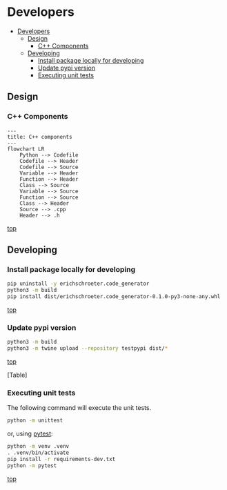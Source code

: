 # Developers

- [Developers](#developers)
  - [Design](#design)
    - [C++ Components](#c-components)
  - [Developing](#developing)
    - [Install package locally for developing](#install-package-locally-for-developing)
    - [Update pypi version](#update-pypi-version)
    - [Executing unit tests](#executing-unit-tests)

## Design

### C++ Components

```mermaid
---
title: C++ components
---
flowchart LR
    Python --> Codefile
    Codefile --> Header
    Codefile --> Source
    Variable --> Header
    Function --> Header
    Class --> Source
    Variable --> Source
    Function --> Source
    Class --> Header
    Source --> .cpp
    Header --> .h
```

[top](#developers)

## Developing

### Install package locally for developing

```bash
pip uninstall -y erichschroeter.code_generator
python3 -m build
pip install dist/erichschroeter.code_generator-0.1.0-py3-none-any.whl
```

[top](#developers)

### Update pypi version

```bash
python3 -m build
python3 -m twine upload --repository testpypi dist/*
```

[top](#developers)

[Table]

### Executing unit tests
The following command will execute the unit tests.

```bash
python -m unittest
```

or, using [pytest](https://docs.pytest.org/en/6.2.x/):

```bash
python -m venv .venv
. .venv/bin/activate
pip install -r requirements-dev.txt
python -m pytest
```

[top](#developers)
